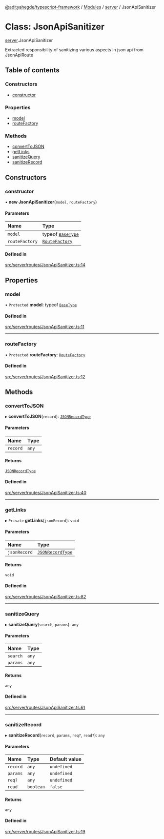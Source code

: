 [@adityahegde/typescript-framework](../README.md) / [Modules](../modules.md) / [server](../modules/server.md) / JsonApiSanitizer

# Class: JsonApiSanitizer

[server](../modules/server.md).JsonApiSanitizer

Extracted responsibility of sanitizing various aspects in json api from JsonApiRoute

## Table of contents

### Constructors

- [constructor](server.JsonApiSanitizer.md#constructor)

### Properties

- [model](server.JsonApiSanitizer.md#model)
- [routeFactory](server.JsonApiSanitizer.md#routefactory)

### Methods

- [convertToJSON](server.JsonApiSanitizer.md#converttojson)
- [getLinks](server.JsonApiSanitizer.md#getlinks)
- [sanitizeQuery](server.JsonApiSanitizer.md#sanitizequery)
- [sanitizeRecord](server.JsonApiSanitizer.md#sanitizerecord)

## Constructors

### constructor

• **new JsonApiSanitizer**(`model`, `routeFactory`)

#### Parameters

| Name | Type |
| :------ | :------ |
| `model` | typeof [`BaseType`](models.BaseType.md) |
| `routeFactory` | [`RouteFactory`](server.RouteFactory.md) |

#### Defined in

[src/server/routes/JsonApiSanitizer.ts:14](https://github.com/AdityaHegde/typescript-framework/blob/3b13972/src/server/routes/JsonApiSanitizer.ts#L14)

## Properties

### model

• `Protected` **model**: typeof [`BaseType`](models.BaseType.md)

#### Defined in

[src/server/routes/JsonApiSanitizer.ts:11](https://github.com/AdityaHegde/typescript-framework/blob/3b13972/src/server/routes/JsonApiSanitizer.ts#L11)

___

### routeFactory

• `Protected` **routeFactory**: [`RouteFactory`](server.RouteFactory.md)

#### Defined in

[src/server/routes/JsonApiSanitizer.ts:12](https://github.com/AdityaHegde/typescript-framework/blob/3b13972/src/server/routes/JsonApiSanitizer.ts#L12)

## Methods

### convertToJSON

▸ **convertToJSON**(`record`): [`JSONRecordType`](../modules/server.md#jsonrecordtype)

#### Parameters

| Name | Type |
| :------ | :------ |
| `record` | `any` |

#### Returns

[`JSONRecordType`](../modules/server.md#jsonrecordtype)

#### Defined in

[src/server/routes/JsonApiSanitizer.ts:40](https://github.com/AdityaHegde/typescript-framework/blob/3b13972/src/server/routes/JsonApiSanitizer.ts#L40)

___

### getLinks

▸ `Private` **getLinks**(`jsonRecord`): `void`

#### Parameters

| Name | Type |
| :------ | :------ |
| `jsonRecord` | [`JSONRecordType`](../modules/server.md#jsonrecordtype) |

#### Returns

`void`

#### Defined in

[src/server/routes/JsonApiSanitizer.ts:82](https://github.com/AdityaHegde/typescript-framework/blob/3b13972/src/server/routes/JsonApiSanitizer.ts#L82)

___

### sanitizeQuery

▸ **sanitizeQuery**(`search`, `params`): `any`

#### Parameters

| Name | Type |
| :------ | :------ |
| `search` | `any` |
| `params` | `any` |

#### Returns

`any`

#### Defined in

[src/server/routes/JsonApiSanitizer.ts:61](https://github.com/AdityaHegde/typescript-framework/blob/3b13972/src/server/routes/JsonApiSanitizer.ts#L61)

___

### sanitizeRecord

▸ **sanitizeRecord**(`record`, `params`, `req?`, `read?`): `any`

#### Parameters

| Name | Type | Default value |
| :------ | :------ | :------ |
| `record` | `any` | `undefined` |
| `params` | `any` | `undefined` |
| `req?` | `any` | `undefined` |
| `read` | `boolean` | `false` |

#### Returns

`any`

#### Defined in

[src/server/routes/JsonApiSanitizer.ts:19](https://github.com/AdityaHegde/typescript-framework/blob/3b13972/src/server/routes/JsonApiSanitizer.ts#L19)
